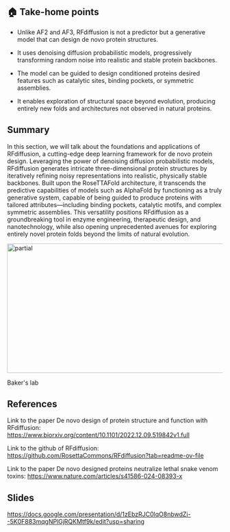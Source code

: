 ## 🏠 Take-home points 

- Unlike AF2 and AF3, RFdiffusion is not a predictor but a generative model that can design de novo protein structures.

- It uses denoising diffusion probabilistic models, progressively transforming random noise into realistic and stable protein backbones.

- The model can be guided to design conditioned proteins desired features such as catalytic sites, binding pockets, or symmetric assemblies.

- It enables exploration of structural space beyond evolution, producing entirely new folds and architectures not observed in natural proteins.

## Summary 

In this section, we will talk about the foundations and applications of RFdiffusion, a cutting-edge deep learning framework for de novo protein design. Leveraging the power of denoising diffusion probabilistic models, RFdiffusion generates intricate three-dimensional protein structures by iteratively refining noisy representations into realistic, physically stable backbones. Built upon the RoseTTAFold architecture, it transcends the predictive capabilities of models such as AlphaFold by functioning as a truly generative system, capable of being guided to produce proteins with tailored attributes—including binding pockets, catalytic motifs, and complex symmetric assemblies. This versatility positions RFdiffusion as a groundbreaking tool in enzyme engineering, therapeutic design, and nanotechnology, while also opening unprecedented avenues for exploring entirely novel protein folds beyond the limits of natural evolution.

<img width="862" height="302" alt="partial" src="https://github.com/user-attachments/assets/1bf7c677-1380-4b7b-8ec8-a56cee6f1f8f" />

Baker's lab


## References

Link to the paper De novo design of protein structure and function with RFdiffusion: https://www.biorxiv.org/content/10.1101/2022.12.09.519842v1.full

Link to the github of RFdiffusion: https://github.com/RosettaCommons/RFdiffusion?tab=readme-ov-file

Link to the paper De novo designed proteins neutralize lethal snake venom toxins: https://www.nature.com/articles/s41586-024-08393-x


## Slides

https://docs.google.com/presentation/d/1zEbzRJC0lqO8nbwdZi--5K0F883mqgNPlGjRQKMtf9k/edit?usp=sharing
